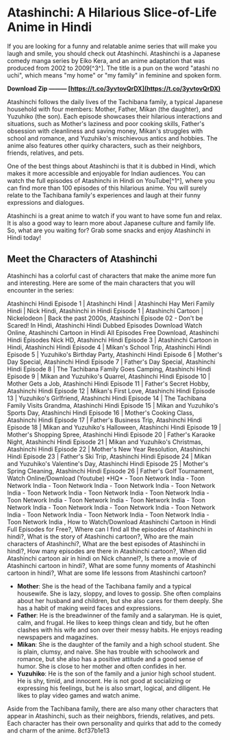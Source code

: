 
 
# Atashinchi: A Hilarious Slice-of-Life Anime in Hindi
 
If you are looking for a funny and relatable anime series that will make you laugh and smile, you should check out Atashinchi. Atashinchi is a Japanese comedy manga series by Eiko Kera, and an anime adaptation that was produced from 2002 to 2009[^3^]. The title is a pun on the word "atashi no uchi", which means "my home" or "my family" in feminine and spoken form.
 
**Download Zip ——— [https://t.co/3yvtovQrDX](https://t.co/3yvtovQrDX)**


 
Atashinchi follows the daily lives of the Tachibana family, a typical Japanese household with four members: Mother, Father, Mikan (the daughter), and Yuzuhiko (the son). Each episode showcases their hilarious interactions and situations, such as Mother's laziness and poor cooking skills, Father's obsession with cleanliness and saving money, Mikan's struggles with school and romance, and Yuzuhiko's mischievous antics and hobbies. The anime also features other quirky characters, such as their neighbors, friends, relatives, and pets.
 
One of the best things about Atashinchi is that it is dubbed in Hindi, which makes it more accessible and enjoyable for Indian audiences. You can watch the full episodes of Atashinchi in Hindi on YouTube[^1^], where you can find more than 100 episodes of this hilarious anime. You will surely relate to the Tachibana family's experiences and laugh at their funny expressions and dialogues.
 
Atashinchi is a great anime to watch if you want to have some fun and relax. It is also a good way to learn more about Japanese culture and family life. So, what are you waiting for? Grab some snacks and enjoy Atashinchi in Hindi today!

## Meet the Characters of Atashinchi
 
Atashinchi has a colorful cast of characters that make the anime more fun and interesting. Here are some of the main characters that you will encounter in the series:
 
Atashinchi Hindi Episode 1 | Atashinchi Hindi | Atashinchi Hay Meri Family Hindi | Nick Hindi,  Atashinchi in Hindi Episode 1 | Atashinchi Cartoon | Nickelodeon | Back the past 2000s,  Atashinchi Episode 02 - Don't be Scared! In Hindi,  Atashinchi Hindi Dubbed Episodes Download Watch Online,  Atashinchi Cartoon in Hindi All Episodes Free Download,  Atashinchi Hindi Episodes Nick HD,  Atashinchi Hindi Episode 3 | Atashinchi Cartoon in Hindi,  Atashinchi Hindi Episode 4 | Mikan's School Trip,  Atashinchi Hindi Episode 5 | Yuzuhiko's Birthday Party,  Atashinchi Hindi Episode 6 | Mother's Day Special,  Atashinchi Hindi Episode 7 | Father's Day Special,  Atashinchi Hindi Episode 8 | The Tachibana Family Goes Camping,  Atashinchi Hindi Episode 9 | Mikan and Yuzuhiko's Quarrel,  Atashinchi Hindi Episode 10 | Mother Gets a Job,  Atashinchi Hindi Episode 11 | Father's Secret Hobby,  Atashinchi Hindi Episode 12 | Mikan's First Love,  Atashinchi Hindi Episode 13 | Yuzuhiko's Girlfriend,  Atashinchi Hindi Episode 14 | The Tachibana Family Visits Grandma,  Atashinchi Hindi Episode 15 | Mikan and Yuzuhiko's Sports Day,  Atashinchi Hindi Episode 16 | Mother's Cooking Class,  Atashinchi Hindi Episode 17 | Father's Business Trip,  Atashinchi Hindi Episode 18 | Mikan and Yuzuhiko's Halloween,  Atashinchi Hindi Episode 19 | Mother's Shopping Spree,  Atashinchi Hindi Episode 20 | Father's Karaoke Night,  Atashinchi Hindi Episode 21 | Mikan and Yuzuhiko's Christmas,  Atashinchi Hindi Episode 22 | Mother's New Year Resolution,  Atashinchi Hindi Episode 23 | Father's Ski Trip,  Atashinchi Hindi Episode 24 | Mikan and Yuzuhiko's Valentine's Day,  Atashinchi Hindi Episode 25 | Mother's Spring Cleaning,  Atashinchi Hindi Episode 26 | Father's Golf Tournament,  Watch Online/Download (Youtube) \*HQ\* - Toon Network India - Toon Network India - Toon Network India - Toon Network India - Toon Network India - Toon Network India - Toon Network India - Toon Network India - Toon Network India - Toon Network India - Toon Network India - Toon Network India - Toon Network India - Toon Network India - Toon Network India - Toon Network India - Toon Network India - Toon Network India - Toon Network India ,  How to Watch/Download Atashinchi Cartoon in Hindi Full Episodes for Free?,  Where can I find all the episodes of Atashinchi in hindi?,  What is the story of Atashinchi cartoon?,  Who are the main characters of Atashinchi?,  What are the best episodes of Atashinchi in hindi?,  How many episodes are there in Atashinchi cartoon?,  When did Atashinchi cartoon air in hindi on Nick channel?,  Is there a movie of Atashinchi cartoon in hindi?,  What are some funny moments of Atashinchi cartoon in hindi?,  What are some life lessons from Atashinchi cartoon?
 
- **Mother**: She is the head of the Tachibana family and a typical housewife. She is lazy, sloppy, and loves to gossip. She often complains about her husband and children, but she also cares for them deeply. She has a habit of making weird faces and expressions.
- **Father**: He is the breadwinner of the family and a salaryman. He is quiet, calm, and frugal. He likes to keep things clean and tidy, but he often clashes with his wife and son over their messy habits. He enjoys reading newspapers and magazines.
- **Mikan**: She is the daughter of the family and a high school student. She is plain, clumsy, and naive. She has trouble with schoolwork and romance, but she also has a positive attitude and a good sense of humor. She is close to her mother and often confides in her.
- **Yuzuhiko**: He is the son of the family and a junior high school student. He is shy, timid, and innocent. He is not good at socializing or expressing his feelings, but he is also smart, logical, and diligent. He likes to play video games and watch anime.

Aside from the Tachibana family, there are also many other characters that appear in Atashinchi, such as their neighbors, friends, relatives, and pets. Each character has their own personality and quirks that add to the comedy and charm of the anime.
 8cf37b1e13
 
